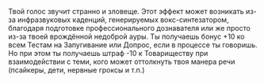 Твой голос звучит странно и зловеще. Этот эффект может возникать из-за инфразвуковых каденций, генерируемых вокс-синтезатором, благодаря подготовке профессионального дознавателя или же просто из-за твоей врождённой недоброй ауры. Ты получаешь бонус +10 ко всем Тестам на Запугивание или Допрос, если в процессе ты говоришь. Но при этом ты получаешь штраф -10 к Товариществу при взаимодействии с теми, кого может оттолкнуть твоя манера речи (псайкеры, дети, нервные гроксы и т.п.)